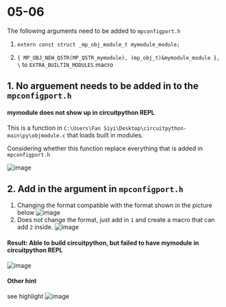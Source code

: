 # 05-06
The following arguments need to be added to `mpconfigport.h`

1. `extern const struct _mp_obj_module_t mymodule_module;`

2. `{ MP_OBJ_NEW_QSTR(MP_QSTR_mymodule), (mp_obj_t)&mymodule_module }, \` to `EXTRA_BUILTIN_MODULES` macro

## 1. No arguement needs to be added in to the `mpconfigport.h`  
#### mymodule does not show up in circuitpython REPL

  This is a function in `C:\Users\Fan Siyi\Desktop\circuitpython-main\py\objmodule.c` that loads built in modules.
  
  Considering whether this function replace everything that is added in `mpconfigport.h`

  ![image](https://user-images.githubusercontent.com/100907159/167077464-0d912490-701f-40c0-a4b0-9ce93555a37f.png)
  
## 2. Add in the argument in `mpconfigport.h`

1. Changing the format compatible with the format shown in the picture below ![image](https://user-images.githubusercontent.com/100907159/167078739-0b4a9ee3-cb09-4e23-bece-43ae526dcde8.png)
2. Does not change the format, just add in `1` and create a macro that can add `2` inside. 
  ![image](https://user-images.githubusercontent.com/100907159/167094682-e3991743-6d7f-48a9-81da-d3d5500a4dd1.png)
#### Result: Able to build circuitpython, but failed to have mymodule in circuitpython REPL
  ![image](https://user-images.githubusercontent.com/100907159/167094832-b82cde96-1c64-4276-8a50-1564e9da7ec6.png)

#### Other hint
see highlight ![image](https://user-images.githubusercontent.com/100907159/167088047-9393b52f-86f2-4822-93e3-49ab7124a524.png)


